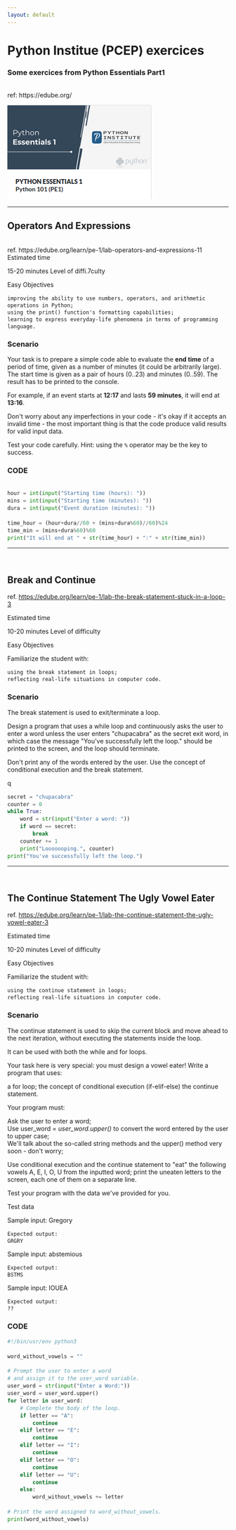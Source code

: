 ```yaml
---
layout: default
---
```


# Python Institue (PCEP) exercices

### Some exercices from Python Essentials Part1
<br />
ref: https://edube.org/

![Octocat](./assets/img/PythonEssentials.png)

---




## Operators And Expressions
<br />
ref. https://edube.org/learn/pe-1/lab-operators-and-expressions-11
Estimated time

15-20 minutes
Level of diffi.7culty

Easy
Objectives

    improving the ability to use numbers, operators, and arithmetic operations in Python;
    using the print() function's formatting capabilities;
    learning to express everyday-life phenomena in terms of programming language.


### Scenario

Your task is to prepare a simple code able to evaluate the **end time** of a period of time, given as a number of minutes (it could be arbitrarily large). The start time is given as a pair of hours (0..23) and minutes (0..59). The result has to be printed to the console.

For example, if an event starts at **12:17** and lasts **59 minutes**, it will end at **13:16**.

Don't worry about any imperfections in your code - it's okay if it accepts an invalid time - the most important thing is that the code produce valid results for valid input data.

Test your code carefully. Hint: using the `%` operator may be the key to success.

### CODE
``` python

hour = int(input("Starting time (hours): "))
mins = int(input("Starting time (minutes): "))
dura = int(input("Event duration (minutes): "))

time_hour = (hour+dura//60 + (mins+dura%60)//60)%24
time_min = (mins+dura%60)%60
print("It will end at " + str(time_hour) + ":" + str(time_min))

```
---
<br />

## Break and Continue

ref. https://edube.org/learn/pe-1/lab-the-break-statement-stuck-in-a-loop-3


Estimated time

10-20 minutes
Level of difficulty

Easy
Objectives

Familiarize the student with:

    using the break statement in loops;
    reflecting real-life situations in computer code.

### Scenario

The break statement is used to exit/terminate a loop.

Design a program that uses a while loop and continuously asks the user to enter a word unless the user enters "chupacabra" as the secret exit word, in which case the message "You've successfully left the loop." should be printed to the screen, and the loop should terminate.

Don't print any of the words entered by the user. Use the concept of conditional execution and the break statement.

q
``` python
secret = "chupacabra" 
counter = 0
while True:
    word = str(input("Enter a word: "))
    if word == secret:
        break
    counter += 1
    print("Looooooping.", counter)
print("You've successfully left the loop.")

```
---
<br />

## The Continue Statement The Ugly Vowel Eater
ref. https://edube.org/learn/pe-1/lab-the-continue-statement-the-ugly-vowel-eater-3

Estimated time

10-20 minutes
Level of difficulty

Easy
Objectives

Familiarize the student with:

    using the continue statement in loops;
    reflecting real-life situations in computer code.

### Scenario

The continue statement is used to skip the current block and move ahead to the next iteration, without executing the statements inside the loop.

It can be used with both the while and for loops.

Your task here is very special: you must design a vowel eater! Write a program that uses:

a for loop;
the concept of conditional execution (if-elif-else)
the continue statement.

Your program must:

Ask the user to enter a word;\
Use user_word = _user_word.upper()_ to convert the word entered by the user to upper case;\
We'll talk about the so-called string methods and the upper() method very soon - don't worry;

Use conditional execution and the continue statement to "eat" the following vowels A, E, I, O, U from the inputted word;
print the uneaten letters to the screen, each one of them on a separate line.

Test your program with the data we've provided for you.

Test data

Sample input: Gregory
```
Expected output:
GRGRY
```
Sample input: abstemious
``` 
Expected output:
BSTMS
```
Sample input: IOUEA
```
Expected output:
??
```
### CODE

```python
#!/bin/usr/env python3

word_without_vowels = ""

# Prompt the user to enter a word
# and assign it to the user_word variable.
user_word = str(input("Enter a Word:"))
user_word = user_word.upper()
for letter in user_word:
    # Complete the body of the loop.
    if letter == "A":
        continue
    elif letter == "E":
        continue
    elif letter == "I":
        continue
    elif letter == "O":
        continue
    elif letter == "U":
        continue
    else:
        word_without_vowels += letter
    
# Print the word assigned to word_without_vowels.
print(word_without_vowels)

```

